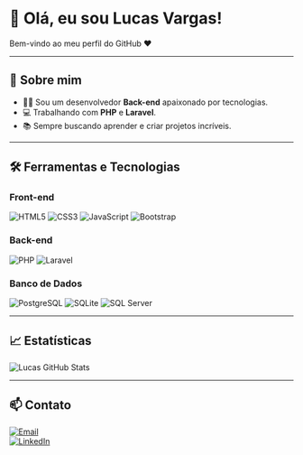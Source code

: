 # 👋 Olá, eu sou Lucas Vargas!  

Bem-vindo ao meu perfil do GitHub ❤️  

---

## 🚀 Sobre mim  
- 👨‍💻 Sou um desenvolvedor **Back-end** apaixonado por tecnologias.  
- 💻 Trabalhando com **PHP** e **Laravel**.  
- 📚 Sempre buscando aprender e criar projetos incríveis.  

---

## 🛠️ Ferramentas e Tecnologias

### **Front-end**
![HTML5](https://img.shields.io/badge/HTML5-FF5733?style=flat-square&logo=html5&logoColor=white)
![CSS3](https://img.shields.io/badge/CSS3-0066FF?style=flat-square&logo=css3&logoColor=white)
![JavaScript](https://img.shields.io/badge/JavaScript-FFEA00?style=flat-square&logo=javascript&logoColor=black)
![Bootstrap](https://img.shields.io/badge/Bootstrap-563D7C?style=flat-square&logo=bootstrap&logoColor=white)

### **Back-end**
![PHP](https://img.shields.io/badge/PHP-777BB4?style=flat-square&logo=php&logoColor=white)
![Laravel](https://img.shields.io/badge/Laravel-FF2D20?style=flat-square&logo=laravel&logoColor=white)

### **Banco de Dados**
![PostgreSQL](https://img.shields.io/badge/PostgreSQL-316192?style=flat-square&logo=postgresql&logoColor=white)
![SQLite](https://img.shields.io/badge/SQLite-07405E?style=flat-square&logo=sqlite&logoColor=white)
![SQL Server](https://img.shields.io/badge/SQL%20Server-CC2927?style=flat-square&logo=microsoftsqlserver&logoColor=white)

---

## 📈 Estatísticas
![Lucas GitHub Stats](https://github-readme-stats.vercel.app/api?username=Lucasvargas96&show_icons=true&theme=dracula&include_all_commits=true&count_private=true)

---

## 📫 Contato  
[![Email](https://img.shields.io/badge/Email-lucasvargas.96%40gmail.com-red)](mailto:lucasvargas.96@gmail.com)  
[![LinkedIn](https://img.shields.io/badge/LinkedIn-LucasVargas-blue)](https://www.linkedin.com/in/seu-perfil/)
